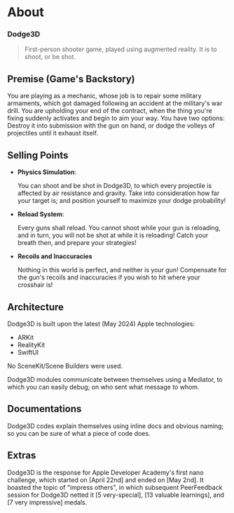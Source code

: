 # About

### Dodge3D

> First-person shooter game, played using augmented reality. It is to shoot, or be shot.

## Premise (Game's Backstory)

You are playing as a mechanic, whose job is to repair some military armaments, which got damaged following an accident at the military's war drill.
You are upholding your end of the contract, when the thing you're fixing suddenly activates and begin to aim your way.
You have two options: Destroy it into submission with the gun on hand, or dodge the volleys of projectiles until it exhaust itself.

## Selling Points

- **Physics Simulation**:

  You can shoot and be shot in Dodge3D, to which every projectile is affected by air resistance and gravity. Take into consideration how far your target is; and position yourself to maximize your dodge probability!
  
- **Reload System**:
  
  Every guns shall reload. You cannot shoot while your gun is reloading, and in turn, you will not be shot at while it is reloading! Catch your breath then, and prepare your strategies!

- **Recoils and Inaccuracies**

  Nothing in this world is perfect, and neither is your gun! Compensate for the gun's recoils and inaccuracies if you wish to hit where your crosshair is!

## Architecture

Dodge3D is built upon the latest (May 2024) Apple technologies:
- ARKit
- RealityKit
- SwiftUI

No SceneKit/Scene Builders were used.

Dodge3D modules communicate between themselves using a Mediator, to which you can easily debug; on who sent what message to whom.

## Documentations

Dodge3D codes explain themselves using inline docs and obvious naming; so you can be sure of what a piece of code does.

## Extras

Dodge3D is the response for Apple Developer Academy's first nano challenge, which started on [April 22nd] and ended on [May 2nd]. 
It boasted the topic of "impress others", in which subsequent PeerFeedback session for Dodge3D netted it [5 very-special], [13 valuable learnings], and [7 very impressive] medals.
